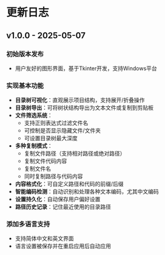 # 更新日志

## v1.0.0 - 2025-05-07

### 初始版本发布
- 用户友好的图形界面，基于Tkinter开发，支持Windows平台

### 实现基本功能
- **目录树可视化**：直观展示项目结构，支持展开/折叠操作
- **目录树导出**：可将树状结构导出为文本文件或复制到剪贴板
- **文件筛选系统**：
  - 支持正则表达式过滤文件名
  - 可控制是否显示隐藏文件/文件夹
  - 可设置目录树最大深度
- **多种复制模式**：
  - 复制文件路径（支持相对路径或绝对路径）
  - 复制文件代码内容
  - 复制文件名
  - 同时复制路径与代码内容
- **内容格式化**：可自定义路径和代码的前缀/后缀
- **智能编码检测**：自动识别和处理各种文本编码，尤其中文编码
- **设置持久化**：自动保存用户偏好设置
- **路径历史记录**：记住最近使用的目录路径

### 添加多语言支持
- 支持简体中文和英文界面
- 语言设置被保存并在重启应用后自动应用